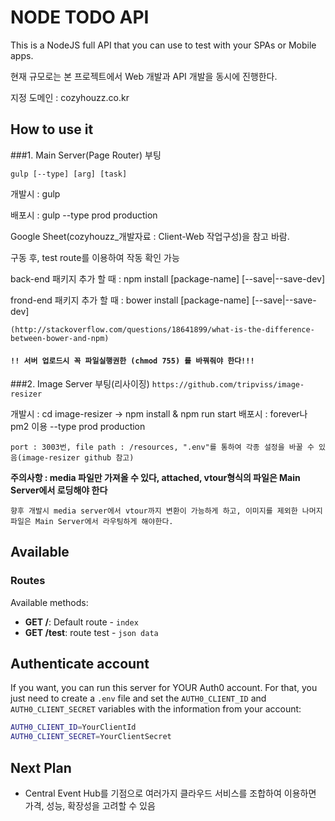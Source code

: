 # NODE TODO API
This is a NodeJS full API that you can use to test with your SPAs or Mobile apps.

현재 규모로는 본 프로젝트에서 Web 개발과 API 개발을 동시에 진행한다.

지정 도메인 : cozyhouzz.co.kr



## How to use it

###1. Main Server(Page Router) 부팅

`gulp [--type] [arg] [task]`

개발시 : gulp

배포시 : gulp --type prod production

Google Sheet(cozyhouzz_개발자료 : Client-Web 작업구성)을 참고 바람.

구동 후, test route를 이용하여 작동 확인 가능

back-end 패키지 추가 할 때 : npm install [package-name] [--save|--save-dev]

frond-end 패키지 추가 할 때 : bower install [package-name] [--save|--save-dev]

`(http://stackoverflow.com/questions/18641899/what-is-the-difference-between-bower-and-npm)`

#### **`!! 서버 업로드시 꼭 파일실행권한 (chmod 755) 를 바꿔줘야 한다!!!`**



###2. Image Server 부팅(리사이징)
`https://github.com/tripviss/image-resizer`

개발시 : cd image-resizer -> npm install & npm run start 
배포시 : forever나 pm2 이용 --type prod production

`port : 3003번, file path : /resources, ".env"를 통하여 각종 설정을 바꿀 수 있음(image-resizer github 참고)`


**주의사항 : media 파일만 가져올 수 있다, attached, vtour형식의 파일은 Main Server에서 로딩해야 한다**

`향후 개발시 media server에서 vtour까지 변환이 가능하게 하고, 이미지를 제외한 나머지 파일은 Main Server에서 라우팅하게 해야한다.`



## Available

### Routes

Available methods:

* **GET /**: Default route - `index`
* **GET /test**: route test - `json data`



## Authenticate account

If you want, you can run this server for YOUR Auth0 account. For that, you just need to create a `.env` file and set the `AUTH0_CLIENT_ID` and `AUTH0_CLIENT_SECRET` variables with the information from your account:

````bash
AUTH0_CLIENT_ID=YourClientId
AUTH0_CLIENT_SECRET=YourClientSecret
````

## Next Plan
* Central Event Hub를 기점으로 여러가지 클라우드 서비스를 조합하여 이용하면 가격, 성능, 확장성을 고려할 수 있음

